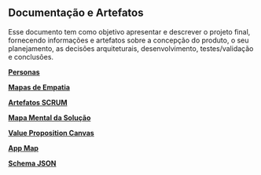 ## Documentação e Artefatos
Esse documento tem como objetivo apresentar e descrever o projeto final, fornecendo informações e artefatos sobre a concepção do produto, o seu planejamento, as decisões arquiteturais, desenvolvimento, testes/validação e conclusões.

**[Personas](https://github.com/RodrigoAntunesEDM/ProjetoFinal/wiki/Personas)**

**[Mapas de Empatia](https://github.com/RodrigoAntunesEDM/ProjetoFinal/wiki/Mapas-de-Empatia)**

**[Artefatos SCRUM](https://github.com/RodrigoAntunesEDM/ProjetoFinal/wiki/Artefatos-Scrum)**

**[Mapa Mental da Solução](https://github.com/RodrigoAntunesEDM/ProjetoFinal/wiki/Mapa-Mental-da-Solu%C3%A7%C3%A3o)**

**[Value Proposition Canvas](https://github.com/RodrigoAntunesEDM/ProjetoFinal/wiki/Value-Proposition-Canvas)**

**[App Map](https://github.com/RodrigoAntunesEDM/ProjetoFinal/wiki/App-Map-da-Solu%C3%A7%C3%A3o)**

**[Schema JSON](https://github.com/RodrigoAntunesEDM/ProjetoFinal/wiki/Schema-JSON)**

